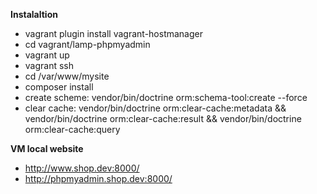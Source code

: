 **Instalaltion**

* vagrant plugin install vagrant-hostmanager
* cd vagrant/lamp-phpmyadmin
* vagrant up
* vagrant ssh
* cd /var/www/mysite
* composer install
* create scheme: 
  vendor/bin/doctrine orm:schema-tool:create --force
* clear cache: 
  vendor/bin/doctrine orm:clear-cache:metadata && vendor/bin/doctrine orm:clear-cache:result && vendor/bin/doctrine orm:clear-cache:query


**VM local website**

* http://www.shop.dev:8000/
* http://phpmyadmin.shop.dev:8000/
